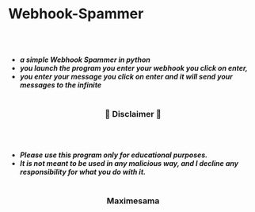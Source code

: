 # Webhook-Spammer
<br><br>
* ***a simple Webhook Spammer in python***
* ***you launch the program you enter your webhook you click on enter,***
* ***you enter your message you click on enter and it will send your messages to the infinite***
<br><br>

### <p align="center">📌 Disclaimer 📌</p>

<br><br>
* ***Please use this program only for educational purposes.***
* ***It is not meant to be used in any malicious way, and I decline any responsibility for what you do with it.***
<br><br>

### <p align="center">Maximesama</p>

